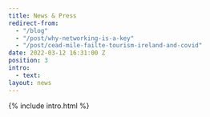 ```yaml
---
title: News & Press
redirect-from:
  - "/blog"
  - "/post/why-networking-is-a-key"
  - "/post/cead-mile-failte-tourism-ireland-and-covid"
date: 2022-03-12 16:31:00 Z
position: 3
intro:
  - text:
layout: news
---
```


{% include intro.html %}
